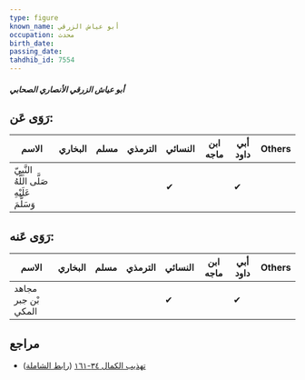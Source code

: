 ```yaml
---
type: figure
known_name: أبو عياش الزرقي
occupation: محدث
birth_date:
passing_date:
tahdhib_id: 7554
---
```

##### أبو عياش الزرقي الأنصاري الصحابي

## رَوَى عَن:
| الاسم                                       | البخاري | مسلم | الترمذي | النسائي | ابن ماجه | أبي داود | Others |
| ------------------------------------------- | ------- | ---- | ------- | ------- | -------- | -------- | ------ |
| النَّبِيّ صَلَّى اللَّهُ عَلَيْهِ وَسَلَّمَ |         |      |         | ✔       |          | ✔        |        |
## رَوَى عَنه:
| الاسم               | البخاري | مسلم | الترمذي | النسائي | ابن ماجه | أبي داود | Others |
| ------------------- | ------- | ---- | ------- | ------- | -------- | -------- | ------ |
| مجاهد بْن جبر المكي |         |      |         | ✔       |          | ✔        |        |
## مراجع
- [تهذيب الكمال ٣٤-١٦١](obsidian://open?vault=Tahdhib-al-Kamal&file=Figures/٧٥٥٤-أبو%20عياش%20الزرقي%20الأنصاري%20الصحابي) ([رابط الشاملة](https://shamela.ws/book/3722/18278))